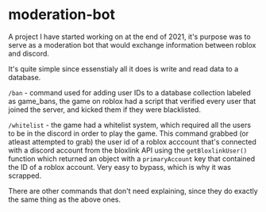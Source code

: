 # moderation-bot
A project I have started working on at the end of 2021, it's purpose was to serve as a moderation bot that would exchange information between roblox and discord.

It's quite simple since essenstialy all it does is write and read data to a database.

``/ban`` - command used for adding user IDs to a database collection labeled as game_bans, the game on roblox had a script that verified every user that joined the server, and kicked them if they were blacklisted.

``/whitelist`` - the game had a whitelist system, which required all the users to be in the discord in order to play the game. This command grabbed (or atleast attempted to grab) the user id of a roblox acccount that's connected with a discord account from the bloxlink API using the ``getBloxlinkUser()`` function which returned an object with a ``primaryAccount`` key that contained the ID of a roblox account. Very easy to bypass, which is why it was scrapped.

There are other commands that don't need explaining, since they do exactly the same thing as the above ones.
